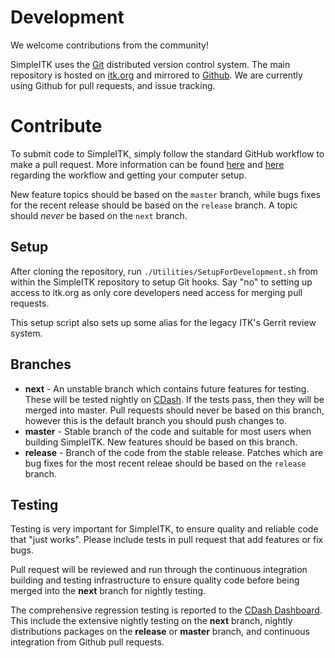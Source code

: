 
# Development

We welcome contributions from the community!

SimpleITK uses the [Git](http://git-scm.com/) distributed version control system. The main repository is hosted on [itk.org](https://itk.org/SimpleITK.git) and mirrored to [Github](https://github.com/SimpleITK/SimpleITK.git). We are currently using Github for pull requests, and issue tracking.

# Contribute

To submit code to SimpleITK, simply follow the standard GitHub workflow to make a pull request. More information can be found [here](https://guides.github.com/activities/forking/) and [here](https://gist.github.com/Chaser324/ce0505fbed06b947d962) regarding the workflow and getting your computer setup.

New feature topics should be based on the `master` branch, while bugs fixes for the recent release should be based on the `release` branch. A topic should *never* be based on the `next` branch.

## Setup

After cloning the repository, run `./Utilities/SetupForDevelopment.sh` from within the SimpleITK repository to setup Git hooks. Say "no" to setting up access to itk.org as only core developers need access for merging pull requests.

This setup script also sets up some alias for the legacy ITK's Gerrit review system.

## Branches

* **next** - An unstable branch which contains future features for testing. These will be tested nightly on [CDash](https://open.cdash.org/index.php?project=SimpleITK). If the tests pass, then they will be merged into master. Pull requests should never be based on this branch, however this is the default branch you should push changes to.
* **master** - Stable branch of the code and suitable for most users when building SimpleITK. New features should be based on this branch.
* **release** - Branch of the code from the stable release. Patches which are bug fixes for the most recent releae should be based on the `release` branch.

## Testing

Testing is very important for SimpleITK, to ensure quality and reliable code that "just works". Please include tests in pull request that add features or fix bugs.

Pull request will be reviewed and run through the continuous integration building and testing infrastructure to ensure quality code before being merged into the **next** branch for nightly testing.

The comprehensive regression testing is reported to the [CDash Dashboard](https://open.cdash.org/index.php?project=SimpleITK). This include the extensive nightly testing on the **next** branch, nightly distributions packages on the **release** or **master** branch, and continuous integration from Github pull requests.
